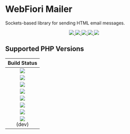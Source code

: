 # WebFiori Mailer 
Sockets-based library for sending HTML email messages.


<p align="center">
  <a target="_blank" href="https://github.com/WebFiori/mail/actions/workflows/php81.yml">
    <img src="https://github.com/WebFiori/mail/workflows/Build%20PHP%208.1/badge.svg?branch=main">
  </a>
  <a href="https://codecov.io/gh/WebFiori/mail">
    <img src="https://codecov.io/gh/WebFiori/mail/branch/main/graph/badge.svg" />
  </a>
  <a href="https://sonarcloud.io/dashboard?id=WebFiori_mail">
      <img src="https://sonarcloud.io/api/project_badges/measure?project=WebFiori_mail&metric=alert_status" />
  </a>
  <a href="https://github.com/WebFiori/mail/releases">
      <img src="https://img.shields.io/github/release/WebFiori/mail.svg?label=latest" />
  </a>
  <a href="https://packagist.org/packages/webfiori/mail">
    <img src="https://img.shields.io/packagist/dt/webfiori/mail?color=light-green">
  </a>
</p>

## Supported PHP Versions
| Build Status |
|:-----------:|
|<a target="_blank" href="https://github.com/WebFiori/mail/actions/workflows/php70.yml"><img src="https://github.com/WebFiori/mail/workflows/Build%20PHP%207.0/badge.svg?branch=main"></a>|
|<a target="_blank" href="https://github.com/WebFiori/mail/actions/workflows/php71.yml"><img src="https://github.com/WebFiori/mail/workflows/Build%20PHP%207.1/badge.svg?branch=main"></a>|
|<a target="_blank" href="https://github.com/WebFiori/mail/actions/workflows/php72.yml"><img src="https://github.com/WebFiori/mail/workflows/Build%20PHP%207.2/badge.svg?branch=main"></a>|
|<a target="_blank" href="https://github.com/WebFiori/mail/actions/workflows/php73.yml"><img src="https://github.com/WebFiori/mail/workflows/Build%20PHP%207.3/badge.svg?branch=main"></a>|
|<a target="_blank" href="https://github.com/WebFiori/mail/actions/workflows/php74.yml"><img src="https://github.com/WebFiori/mail/workflows/Build%20PHP%207.4/badge.svg?branch=main"></a>|
|<a target="_blank" href="https://github.com/WebFiori/mail/actions/workflows/php80.yml"><img src="https://github.com/WebFiori/mail/workflows/Build%20PHP%208.0/badge.svg?branch=main"></a>|
|<a target="_blank" href="https://github.com/WebFiori/mail/actions/workflows/php81.yml"><img src="https://github.com/WebFiori/mail/workflows/Build%20PHP%208.1/badge.svg?branch=main"></a>|
|<a target="_blank" href="https://github.com/WebFiori/mail/actions/workflows/php82.yml"><img src="https://github.com/WebFiori/mail/workflows/Build%20PHP%208.2/badge.svg?branch=main"></a><br>(dev)|
